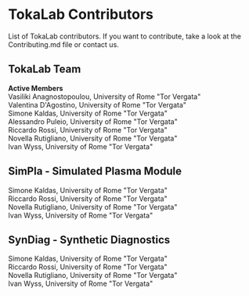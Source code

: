 # TokaLab Contributors

List of TokaLab contributors. If you want to contribute, take a look at the Contributing.md file or contact us.

## TokaLab Team

**Active Members**  
Vasiliki Anagnostopoulou, University of Rome "Tor Vergata"  
Valentina D'Agostino, University of Rome "Tor Vergata"  
Simone Kaldas, University of Rome "Tor Vergata"  
Alessandro Puleio, University of Rome "Tor Vergata"  
Riccardo Rossi, University of Rome "Tor Vergata"  
Novella Rutigliano, University of Rome "Tor Vergata"  
Ivan Wyss, University of Rome "Tor Vergata"  

## SimPla - Simulated Plasma Module
Simone Kaldas, University of Rome "Tor Vergata"  
Riccardo Rossi, University of Rome "Tor Vergata"  
Novella Rutigliano, University of Rome "Tor Vergata"  
Ivan Wyss, University of Rome "Tor Vergata"  

## SynDiag - Synthetic Diagnostics
Simone Kaldas, University of Rome "Tor Vergata"  
Riccardo Rossi, University of Rome "Tor Vergata"  
Novella Rutigliano, University of Rome "Tor Vergata"  
Ivan Wyss, University of Rome "Tor Vergata"  




